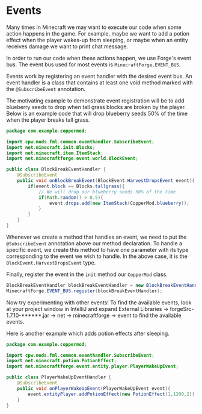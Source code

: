 # Events

Many times in Minecraft we may want to execute our code when some action happens in the game. For example, maybe we want
to add a potion effect when the player wakes-up from sleeping, or maybe when an entity receives damage we want to print 
chat message.

In order to run our code when these actions happen, we use Forge's event bus. The event bus used for most events is 
`MinecraftForge.EVENT_BUS`.

Events work by registering an event handler with the desired event bus. An event handler is a class that contains at
least one void method marked with the `@SubscribeEvent` annotation.

The motivating example to demonstrate event registration will be to add blueberry seeds to drop when tall grass blocks
are broken by the player. Below is an example code that will drop blueberry seeds 50% of the time when the player breaks
tall grass.

```java
package com.example.coppermod;

import cpw.mods.fml.common.eventhandler.SubscribeEvent;
import net.minecraft.init.Blocks;
import net.minecraft.item.ItemStack;
import net.minecraftforge.event.world.BlockEvent;

public class BlockBreakEventHandler {
    @SubscribeEvent
    public void onBlockBreakEvent(BlockEvent.HarvestDropsEvent event){
        if(event.block == Blocks.tallgrass){
            // We will drop our blueberry seeds 50% of the time
            if(Math.random() > 0.5){
                event.drops.add(new ItemStack(CopperMod.blueberry));
            }
        }
    }
}
```

Whenever we create a method that handles an event, we need to put the `@SubscribeEvent` annotation above our method
declaration. To handle a specific event, we create this method to have one parameter with its type corresponding
to the event we wish to handle. In the above case, it is the `BlockEvent.HarvestDropsEvent` type.

Finally, register the event in the `init` method our `CopperMod` class.

```java
BlockBreakEventHandler blockBreakEventHandler = new BlockBreakEventHandler();
MinecraftForge.EVENT_BUS.register(blockBreakEventHandler);
```

Now try experimenting with other events! To find the available events, look at your project window in IntelliJ and
expand External Libraries -> forgeSrc-1.7.10-******.jar -> net -> minecraftforge -> event to find the available events.

Here is another example which adds potion effects after sleeping.

```java
package com.example.coppermod;

import cpw.mods.fml.common.eventhandler.SubscribeEvent;
import net.minecraft.potion.PotionEffect;
import net.minecraftforge.event.entity.player.PlayerWakeUpEvent;

public class PlayerWakeUpEventHandler {
    @SubscribeEvent
    public void onPlayerWakeUpEvent(PlayerWakeUpEvent event){
        event.entityPlayer.addPotionEffect(new PotionEffect(1,1200,2));
    }
}
```


